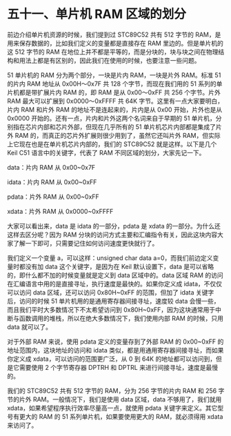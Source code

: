 # 五十一、单片机 RAM 区域的划分

前边介绍单片机资源的时候，我们提到过 STC89C52 共有 512 字节的 RAM，是用来保存数据的，比如我们定义的变量都是直接存在 RAM 里边的。但是单片机的这 512 字节的 RAM 在地位上并不都是平等的，而是分块的，块与块之间在物理结构和用法上都是有区别的，因此我们在使用的时候，也要注意一些问题。

51 单片机的 RAM 分为两个部分，一块是片内 RAM，一块是片外 RAM。标准 51 的片内 RAM 地址从 0x00H～0x7F 共 128 个字节，而现在我们用的 51 系列的单片机都是带扩展片内 RAM 的，即 RAM 是从 0x00～0xFF 共 256 个字节。片外 RAM 最大可以扩展到 0x0000～0xFFFF 共 64K 字节。这里有一点大家要明白，片内 RAM 和片外 RAM 的地址不是连起来的，片内是从 0x00 开始，片外也是从 0x0000 开始的。还有一点，片内和片外这两个名词来自于早期的 51 单片机，分别指在芯片内部和芯片外部，但现在几乎所有的 51 单片机芯片内部都是集成了片外 RAM 的，而真正的芯片外扩展则很少用到了，虽然它还叫片外 RAM，但实际上它现在也是在单片机芯片内部的，我们的 STC89C52 就是这样。以下是几个 Keil C51 语言中的关键字，代表了 RAM 不同区域的划分，大家先记一下。

data：片内 RAM 从 0x00~0x7F

idata：片内 RAM 从 0x00~0xFF

pdata：片外 RAM 从 0x00~0xFF

xdata：片外 RAM 从 0x0000~0xFFFF

大家可以看出来，data 是 idata 的一部分，pdata 是 xdata 的一部分。为什么还这样去区分呢？因为 RAM 分块的访问方式主要和汇编指令有关，因此这块内容大家了解一下即可，只需要记住如何访问速度更快就行了。

我们定义一个变量 a，可以这样：unsigned char data a=0，而我们前边定义变量时都没有加 data 这个关键字，是因为在 Keil 默认设置下，data 是可以省略的，即什么都不加的时候变量就是定义到 data 区域中的。data 区域 RAM 的访问在汇编语言中用的是直接寻址，执行速度是最快的。如果你定义成 idata，不仅仅可以访问 data 区域，还可以访问 0x80H~0xFF 的范围，但加了 idata 关键字后，访问的时候 51 单片机用的是通用寄存器间接寻址，速度较 data 会慢一些，而且我们平时大多数情况下不太希望访问到 0x80H~0xFF，因为这块通常用于中断与函数调用的堆栈，所以在绝大多数情况下，我们使用内部 RAM 的时候，只用 data 就可以了。

对于外部 RAM 来说，使用 pdata 定义的变量存到了外部 RAM 的 0x00~0xFF 的地址范围内，这块地址的访问和 idata 类似，都是用通用寄存器间接寻址，而如果你定义成 xdata，可以访问的范围更广泛，从 0 到 64K 的地址都可以访问到，但是它需要使用 2 个字节寄存器 DPTRH 和 DPTRL 来进行间接寻址，速度是最慢的。

我们的 STC89C52 共有 512 字节的 RAM，分为 256 字节的片内 RAM 和 256 字节的片外 RAM。一般情况下，我们是使用 data 区域，data 不够用了，我们就用 xdata，如果希望程序执行效率尽量高一点，就使用 pdata 关键字来定义。其它型号有更大的 RAM 的 51 系列单片机，如果要使用更大的 RAM，就必须得用 xdata 来访问了。
